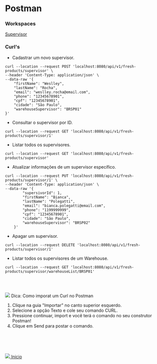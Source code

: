 # Postman


### Workspaces <br>
[Supervisor](...)


### Curl's

- Cadastrar um novo supervisor.
```
curl --location --request POST 'localhost:8080/api/v1/fresh-products/supervisor' \
--header 'Content-Type: application/json' \
--data-raw '{
    "firstName": "Weslley",
    "lastName": "Rocha",
    "email": "weslley.rocha@email.com",
    "phone": "12345678901",
    "cpf": "12345678901",
    "cidade": "São Paulo",
    "warehouseSupervisor": "BRSP01"
}'
```

- Consultar o supervisor por ID.
```
curl --location --request GET 'localhost:8080/api/v1/fresh-products/supervisor/1'
```

- Listar todos os supervisores.
```
curl --location --request GET 'localhost:8080/api/v1/fresh-products/supervisor'
```

- Atualizar informações de um supervisor específico.
```
curl --location --request PUT 'localhost:8080/api/v1/fresh-products/supervisor/1' \
--header 'Content-Type: application/json' \
--data-raw '{
        "supersivorId": 1,
        "firstName": "Bianca",
        "lastName": "Polegatti",
        "email": "bianca.polegatti@email.com",
        "phone": "1199999999",
        "cpf": "12345678901",
        "cidade": "São Paulo",
        "warehouseSupervisor": "BRSP02"
    }'
```

- Apagar um supervisor.
```
curl --location --request DELETE 'localhost:8080/api/v1/fresh-products/supervisor/1'
```

- Listar todos os supervisores de um Warehouse.
```
curl --location --request GET 'localhost:8080/api/v1/fresh-products/supervisor/warehouseList/BRSP01'
```

<br><br>

<img src="https://img.icons8.com/material-outlined/24/000000/idea--v1.png"/>  Dica: Como imporat um Curl no Postman

1. Clique na guia "Importar" no canto superior esquerdo.
2. Selecione a opção Texto e cole seu comando CURL.
3. Pressione continuar, import e você terá o comando no seu construtor Postman!
4. Clique em Send para postar o comando.




<br><br><br><br>
<img src="https://img.icons8.com/ios/20/000000/login-rounded.png"/>[ Inicio](/Users/werocha/Documents/BootCamp-Meli/Projeto_Integrador/README.md)